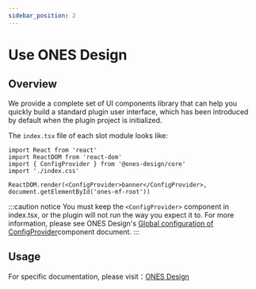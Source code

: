 ```yaml
---
sidebar_position: 2
---
```


# Use ONES Design

## Overview

We provide a complete set of UI components library that can help you quickly build a standard plugin user interface, which has been introduced by default when the plugin project is initialized.

The `index.tsx` file of each slot module looks like:

```tsx
import React from 'react'
import ReactDOM from 'react-dom'
import { ConfigProvider } from '@ones-design/core'
import './index.css'

ReactDOM.render(<ConfigProvider>banner</ConfigProvider>, document.getElementById('ones-mf-root'))
```

:::caution notice
You must keep the `<ConfigProvider>` component in index.tsx, or the plugin will not run the way you expect it to. For more information, please see ONES Design's [Global configuration of ConfigProvider](https://bangwork.github.io/ones-design/?path=/docs/core-configprovider--config-provider%E5%85%A8%E5%B1%80%E5%8C%96%E9%85%8D%E7%BD%AE&globals=locale:en)component document.
:::

## Usage

For specific documentation, please visit：[ONES Design](https://bangwork.github.io/ones-design/?path=/story/ones-design--page)
